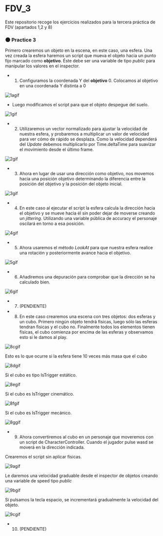 # FDV_3

Este repositorio recoge los ejercicios realizados para la tercera práctica de FDV (apartados 1,2 y 8)

### :new_moon: Practice 3


Primero crearemos un objeto en la escena, en este caso, una esfera. Una vez creada la esfera haremos un script que mueva el objeto hacia un punto fijo marcado como **objetivo**. Éste debe ser una variable de tipo _public_ para manipular los valores en el inspector.

-  1. Configuramos la coordenada Y del **objetivo** 0. Colocamos al objetivo en una coordenada Y distinta a 0

![1agif](https://user-images.githubusercontent.com/114673717/197336338-32ac9dce-5c86-482d-b83d-764bdc24bc8f.gif)

-  Luego modificamos el script para que el objeto despegue del suelo.

![1gif](https://user-images.githubusercontent.com/114673717/197336484-0d847abf-9355-422f-bf48-5f4682d98a2f.gif)

-  2. Utilizaremos un vector normalizado para ajustar la velocidad de nuestra esfera, y probaremos a multiplicar un valor de velocidad para ver cómo de rápido se desplaza. Como la velocidad dependerá del _Update_ debemos multiplicarlo por Time.deltaTime para suavizar el movimiento desde el último frame.

![2gif](https://user-images.githubusercontent.com/114673717/197336697-2fe6eb62-3c2b-4645-b12d-da899bbed768.gif)

-  3. Ahora en lugar de usar una dirección como objetivo, nos movemos hacia una posición objetivo determinando la diferencia entre la posición del objetivo y la posición del objeto inicial.


![3gif](https://user-images.githubusercontent.com/114673717/197337167-5c19d1dd-fe45-479d-a8f1-4fc525e61519.gif)

-  4. En este caso al ejecutar el script la esfera calcula la dirección hacia el objetivo y se mueve hacia él sin poder dejar de moverse creando un _jittering_. Utilizando una variable pública de accuracy el personaje oscilará en torno a esa posición.


![4gif](https://user-images.githubusercontent.com/114673717/197337560-26d8e2fc-d118-466c-9e9d-80f4a9ed6585.gif)


-  5. Ahora usaremos el método _LookAt_ para que nuestra esfera realice una rotación y posteriormente avance hacia el objetivo.

![5gif](https://user-images.githubusercontent.com/114673717/197338019-902cd556-e411-453a-aafd-dd85a4fecc3b.gif)

- 6. Añadiremos una depuración para comprobar que la dirección se ha calculado bien.

![6gif](https://user-images.githubusercontent.com/114673717/197338326-545ffcba-935c-4df2-a2c7-2f60b0f56f82.gif)

- 7. (PENDIENTE)
- 8. En este caso crearemos una escena con tres objetos: dos esferas y un cubo. Primero ningún objeto tendrá físicas, luego sólo las esferas tendran fisicas y el cubo no. Finalmente todos los elementos tienen físicas, el cubo comienza por encima de las esferas y observamos esto si le damos al play.

![8cgif](https://user-images.githubusercontent.com/114673717/197338608-4f89ac88-c585-478f-9005-da627b700912.gif)

Esto es lo que ocurre si la esfera tiene 10 veces más masa que el cubo

![8dgif](https://user-images.githubusercontent.com/114673717/197338634-5a6b03ac-1125-4795-a70c-ab0127ea8620.gif)

Si el cubo es tipo IsTrigger estático.

![8egif](https://user-images.githubusercontent.com/114673717/197338739-4221350c-db38-484e-b056-5b1ee4e87f2e.gif)


Si el cubo es IsTrigger cinemático.

![8fgif](https://user-images.githubusercontent.com/114673717/197338668-0443a00a-bf09-4c45-9e76-5e2a8e895a8d.gif)

Si el cubo es IsTrigger mecánico.


![8ggif](https://user-images.githubusercontent.com/114673717/197338918-bc0a9eab-425a-496e-9d86-3bc85b952a7b.gif)

- 9. Ahora convertiremos al cubo en un personaje que moveremos con un script de CharacterController. Cuando el jugador pulse wasd se moverá en la dirección indicada.

Crearemos el script sin aplicar físicas.

![9agif](https://user-images.githubusercontent.com/114673717/197339017-ebe8afdc-cefa-4026-8709-b5aba6c3ab20.gif)

Le daremos una velocidad graduable desde el inspector de objetos creando una variable de speed tipo _public_

![9bgif](https://user-images.githubusercontent.com/114673717/197339032-53aeb89d-539b-4398-a634-756be8275f77.gif)

Si pulsamos la tecla espacio, se incrementará gradualmente la velocidad del objeto.

![9cgif](https://user-images.githubusercontent.com/114673717/197339091-750ab310-43ff-4006-973d-751463eb6c25.gif)

-  10. (PENDIENTE)








